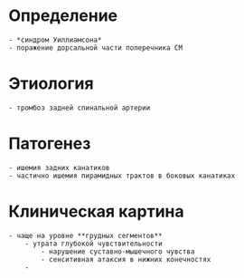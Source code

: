 # Определение
	- *синдром Уиллиамсона*
	- поражение дорсальной части поперечника СМ
# Этиология
	- тромбоз задней спинальной артерии
# Патогенез
	- ишемия задних канатиков
	- частично ишемия пирамидных трактов в боковых канатиках
# Клиническая картина
	- чаще на уровне **грудных сегментов**
		- утрата глубокой чувствительности
			- нарушение суставно-мышечного чувства
			- сенситивная атаксия в нижних конечностях
		-